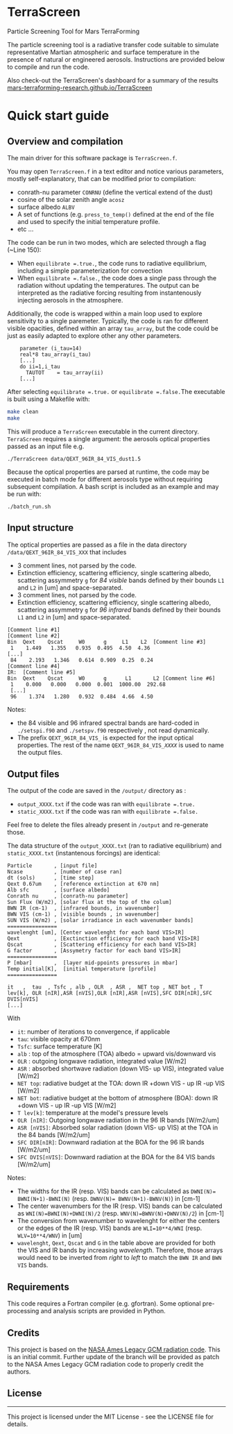 # TerraScreen
Particle Screening Tool for Mars TerraForming

The particle screening tool is a radiative transfer code suitable to simulate representative Martian atmospheric and surface temperature in the presence of natural or engineered aerosols. Instructions are provided below to compile and run the code. 

Also check-out the TerraScreen's dashboard for a summary of the results [mars-terraforming-research.github.io/TerraScreen](https://mars-terraforming-research.github.io/TerraScreen)

# Quick start guide

## Overview and compilation

The main driver for this software package is `TerraScreen.f`. 

You may open `TerraScreen.f` in a text editor and notice various parameters,  mostly self-explanatory, that can be modified prior to compilation:
*  conrath-nu parameter  `CONRNU`  (define the vertical extend of the dust)
*  cosine of the solar zenith angle `acosz`
*  surface albedo  `ALBV`
* A set of functions (e.g. `press_to_temp()` defined at the end of the file and used to specify the initial temperature profile.
* etc ... 

The code can be run in two modes, which are selected through a flag (~Line 150): 

* When `equilibrate =.true.`, the code runs to radiative equilibrium, including a simple parameterization for convection
* When `equilibrate =.false.`, the code does a single pass through the radiation without updating the temperatures. The output can be interpreted as the radiative forcing resulting from instantenously injecting aerosols in the atmosphere.

Additionally, the code is wrapped  within a main loop used to explore sensitivity to a single paremeter. Typically, the code is ran for different visible opacities, defined within an array `tau_array`, but the code could be just as easily adapted to explore other any other parameters. 
```
    parameter (i_tau=14) 
    real*8 tau_array(i_tau)
    [...]
    do ii=1,i_tau
      TAUTOT    = tau_array(ii)
    [...]
```

After selecting `equilibrate =.true.` or  `equilibrate =.false.`The executable is built using a Makefile with: 

```bash
make clean
make
```

This will produce a `TerraScreen` executable in the current directory.  `TerraScreen` requires a single argument: the aerosols optical properties passed as an input file e.g.

`./TerraScreen data/QEXT_96IR_84_VIS_dust1.5`

Because the optical properties are parsed at runtime, the code may be executed in batch mode for different aerosols type without requiring subsequent compilation. A bash script is included as an example and may be run with: 
```
./batch_run.sh
```

## Input structure

The optical properties are passed as a file in the data directory `/data/QEXT_96IR_84_VIS_XXX` that includes 

* 3 comment lines, not parsed by the code.
* Extinction efficiency, scattering efficiency, single scattering albedo, scattering assymmetry `g` for *84 visible* bands defined by their bounds `L1` and `L2` in [um] and space-separated.
* 3 comment lines, not parsed by the code.
* Extinction efficiency, scattering efficiency, single scattering albedo, scattering assymmetry `g` for *96 infrared* bands defined by their bounds `L1` and `L2` in [um]  and space-separated.

```
[Comment line #1]
[Comment line #2]
Bin  Qext    Qscat     W0      g     L1    L2  [Comment line #3]
 1    1.449   1.355   0.935  0.495  4.50  4.36 
[...]
 84    2.193   1.346   0.614  0.909  0.25  0.24 
[Comment line #4]
IR:  [Comment line #5]
Bin  Qext    Qscat     W0      g      L1       L2 [Comment line #6]
 1    0.000   0.000   0.000  0.001  1000.00  292.68 
 [...]
 96    1.374   1.280   0.932  0.484  4.66  4.50 
```

Notes:
* the 84 visible and 96 infrared spectral bands are hard-coded in `./setspi.f90` and `./setspv.f90` respectively , not read dynamically. 
* The prefix `QEXT_96IR_84_VIS_` is expected for the input optical properties. The rest of the name `QEXT_96IR_84_VIS_`*`XXXX`* is used to name the output files.

## Output files

The output of the code are saved in the `/output/` directory as :
* `output_XXXX.txt` if the code was ran with `equilibrate =.true.`
* `static_XXXX.txt` if the code was ran with `equilibrate =.false.`

Feel free to delete the files already present in `/output` and re-generate those. 

The data structure of the `output_XXXX.txt` (ran to radiative equilibrium) and `static_XXXX.txt` (instantenous forcings) are identical:
```
Particle       , [input file]
Ncase          , [number of case ran]
dt (sols)      , [time step]
Qext 0.67um    , [reference extinction at 670 nm]
Alb sfc        , [surface albedo]
Conrath nu     , [conrath-nu parameter]
Sun Flux (W/m2), [solar flux at the top of the colum]
BWN IR (cm-1)  , [infrared bounds, in wavenumber]
BWN VIS (cm-1) , [visible bounds , in wavenumber]
SUN VIS (W/m2) , [solar irradiance in each wavenumber bands]
================
wavelenght [um], [Center wavelenght for each band VIS>IR]  
Qext           , [Exctinction efficiency for each band VIS>IR]  
Qscat          , [Scattering efficiency for each band VIS>IR] 
G factor       , [Assymetry factor for each band VIS>IR]
================
P [mbar]       ,  [layer mid-ppoints pressures in mbar]
Temp initial[K],  [initial temperature [profile]
================

it   ,  tau  , Tsfc , alb , OLR  , ASR ,  NET top , NET bot , T lev[k], OLR [nIR],ASR [nVIS],OLR [nIR],ASR [nVIS],SFC DIR[nIR],SFC DVIS[nVIS]
[...]
```
With
* `it`: number of iterations to convergence, if applicable
* `tau`: visible opacity at 670nm
* `Tsfc`: surface temperature [K]
* `alb` : top of the atmosphere (TOA) albedo = upward vis/downward vis 
* `OLR` : outgoing longwave radiation, integrated value [W/m2]
* `ASR` : absorbed shortwave radiation (down VIS- up VIS), integrated value [W/m2]
* `NET top`: radiative budget at the TOA: down IR +down VIS - up IR -up VIS [W/m2]
* `NET bot`: radiative budget at the bottom of atmosphere (BOA): down IR +down VIS - up IR -up VIS [W/m2]
* `T lev[k]`: temperature at the model's pressure levels
* `OLR [nIR]`: Outgoing longwave radiation in the 96 IR bands [W/m2/um]
* `ASR [nVIS]`: Absorbed solar radiation (down VIS- up VIS) at the TOA in the 84 bands [W/m2/um]
* `SFC DIR[nIR]`: Downward radiation at the BOA for the 96 IR bands [W/m2/um]
* `SFC DVIS[nVIS]`: Downward radiation at the BOA for the 84 VIS bands [W/m2/um]

Notes:
* The widths for the IR (resp. VIS) bands can be calculated as `DWNI(N)= BWNI(N+1)-BWNI(N)` (resp. `DWNV(N)= BWNV(N+1)-BWNV(N)`) in [cm-1]
* The center wavenumbers for the IR (resp. VIS) bands can be calculated as  `WNI(N)=BWNI(N)+DWNI(N)/2` (resp. `WNV(N)=BWNV(N)+DWNV(N)/2`) in [cm-1]
* The conversion from wavenumber to wavelenght for either the centers or the edges of the IR (resp. VIS) bands are `WLI=10**4/WNI` (resp. `WLV=10**4/WNV`) in [um]
* `wavelenght`, `Qext`, `Qscat` and `G` in the table above are provided for both the VIS and IR bands by increasing *wavelength*. Therefore, those arrays would need to be inverted from *right* to *left* to match the `BWN IR` and `BWN VIS` bands.
## Requirements
This code  requires a Fortran compiler (e.g. gfortran). Some optional pre-processing and analysis scripts are provided in Python.

## Credits
This project is based on the [NASA Ames Legacy GCM radiation code](https://github.com/nasa/legacy-mars-global-climate-model). This is an initial commit. Further update of the branch will be provided as patch to the NASA Ames Legacy GCM radiation code to properly credit the authors.  

## License
-------
This project is licensed under the MIT License - see the LICENSE file for details.

